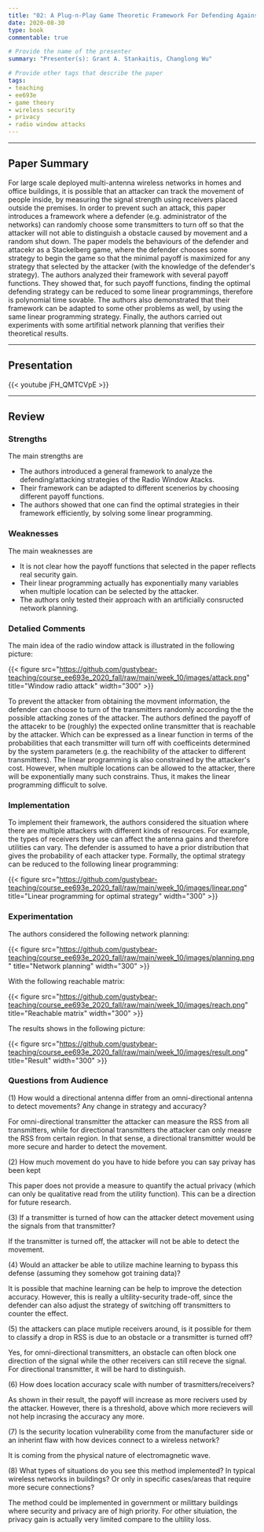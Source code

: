 ```yaml
---
title: "02: A Plug-n-Play Game Theoretic Framework For Defending Against Radio Window Atacks by Pruthuvi Maheshakya Wijewardena, Aditya Bhaskara and Sneha Kumar Kasera"
date: 2020-08-30
type: book
commentable: true

# Provide the name of the presenter
summary: "Presenter(s): Grant A. Stankaitis, Changlong Wu"

# Provide other tags that describe the paper
tags:
- teaching
- ee693e
- game theory
- wireless security
- privacy
- radio window attacks
---
```


***
## Paper Summary
For large scale deployed multi-antenna wireless networks in homes and office buildings, it is possible that an attacker can track the movement of people inside, by measuring the signal strength using receivers placed outside the premises. In order to prevent such an attack, this paper introduces a framework where a defender (e.g. administrator of the networks) can randomly choose some transmitters to turn off so that the attacker will not able to distinguish a obstacle caused by movement and a random shut down. The paper models the behaviours of the defender and attacekr as a Stackelberg game, where the defender chooses some strategy to begin the game so that the minimal payoff is maximized for any strategy that selected by the attacker (with the knowledge of the defender's strategy). The authors analyzed their framework with several payoff functions. They showed that, for such payoff functions, finding the optimal defending strategy can be reduced to some linear programmings, therefore is polynomial time sovable. The authors also demonstrated that their framework can be adapted to some other problems as well, by using the same linear programming strategy. Finally, the authors carried out experiments with some artifitial network planning that verifies their theoretical results.
***

## Presentation
{{< youtube jFH_QMTCVpE >}}

***

## Review
### Strengths
The main strengths are
- The authors introduced a general framework to analyze the defending/attacking strategies of the Radio Window Atacks.
- Their framework can be adapted to different scenerios by choosing different payoff functions.
- The authors showed that one can find the optimal strategies in their framework efficiently, by solving some linear programming.

### Weaknesses
The main weaknesses are
- It is not clear how the payoff functions that selected in the paper reflects real security gain.
- Their linear programming actually has exponentially many variables when multiple location can be selected by the attacker.
- The authors only tested their approach with an artificially consructed network planning. 

### Detalied Comments
The main idea of the radio window attack is illustrated in the following picture:

{{< figure src="https://github.com/gustybear-teaching/course_ee693e_2020_fall/raw/main/week_10/images/attack.png" title="Window radio attack" width="300" >}}

To prevent the attacker from obtaining the movment information, the defender can choose to turn of the transmitters randomly according the the possible attacking zones of the attacker. The authors defined the payoff of the attacekr to be (roughly) the expected online transmitter that is reachable by the attacker. Which can be expressed as a linear function in terms of the probabilities that each transmitter will turn off with coefficeints determined by the system parameters (e.g. the reachibility of the attacker to different transmitters). The linear programming is also constrained by the attacker's cost. However, when multiple locations can be allowed to the attacker, there will be exponentially many such constrains. Thus, it makes the linear programming difficult to solve.

### Implementation
To implement their framework, the authors considered the situation where there are multiple attackers with different kinds of resources. For example, the types of receivers they use can affect the antenna gains and therefore utilities can vary. The defender is assumed to have a prior distribution that gives the probability of each attacker type. Formally, the optimal strategy can be reduced to the following linear programming:

{{< figure src="https://github.com/gustybear-teaching/course_ee693e_2020_fall/raw/main/week_10/images/linear.png" title="Linear programming for optimal strategy" width="300" >}}


### Experimentation
The authors considered the following network planning:

{{< figure src="https://github.com/gustybear-teaching/course_ee693e_2020_fall/raw/main/week_10/images/planning.png" title="Network planning" width="300" >}}

With the following reachable matrix:

{{< figure src="https://github.com/gustybear-teaching/course_ee693e_2020_fall/raw/main/week_10/images/reach.png" title="Reachable matrix" width="300" >}}

The results shows in the following picture:

{{< figure src="https://github.com/gustybear-teaching/course_ee693e_2020_fall/raw/main/week_10/images/result.png" title="Result" width="300" >}}


### Questions from Audience
(1) How would a directional antenna differ from an omni-directional antenna to detect movements? Any change in strategy and accuracy?

For omni-directional transmitter the attacker can measure the RSS from all transmitters, while for directional transmitters the attacker can only measre the RSS from certain region. In that sense, a directional transmitter would be more secure and harder to detect the movement.

(2) How much movement do you have to hide before you can say privay has been kept

This paper does not provide a measure to quantify the actual privacy (which can only be qualitative read from the utility function). This can be a direction for future research.

(3) If a transmitter is turned of how can the attacker detect movement using the signals from that transmitter?

If the transmitter is turned off, the attacker will not be able to detect the movement.

(4) Would an attacker be able to utilize machine learning to bypass this defense (assuming they somehow got training data)?

It is possible that machine learning can be help to improve the detection accuracy. However, this is really a ultility-security trade-off, since the defender can also adjust the strategy of switching off transmitters to counter the effect.

(5) the attackers can place mutiple receivers around, is it possible for them to classify a drop in RSS is due to an obstacle or a transmitter is turned off?

Yes, for omni-directional transmitters, an obstacle can often block one direction of the signal while the other receivers can still receve the signal. For directional transmitter, it will be hard to distinguish.

(6) How does location accuracy scale with number of trasmitters/receivers?

As shown in their result, the payoff will increase as more recivers used by the attacker. However, there is a threshold, above which more recievers will not help incrasing the accuracy any more.

(7) Is the security location vulnerability come from the manufacturer side or an inherint flaw with how devices connect to a wireless network?

It is coming from the physical nature of electromagnetic wave.

(8) What types of situations do you see this method implemented? In typical wireless networks in buildings? Or only in specific cases/areas that require more secure connections?

The method could be implemented in government or milittary buildings where security and privacy are of high priority. For other situiation, the privacy gain is actually very limited compare to the ultility loss.

